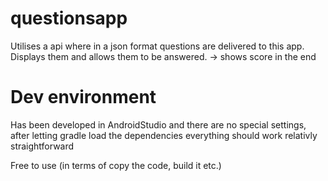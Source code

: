 # questionsapp
Utilises a api where in a json format questions are delivered to this app. Displays them and allows them to be answered. -> shows score in the end

# Dev environment
Has been developed in AndroidStudio and there are no special settings, after letting gradle load the dependencies everything should work relativly straightforward


Free to use (in terms of copy the code, build it etc.)
